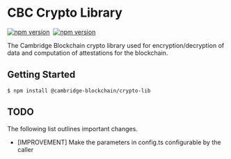 # CBC Crypto Library

[![npm version](https://badge.fury.io/js/%40cambridge-blockchain%2Fcrypto-lib.svg)](https://badge.fury.io/js/%40cambridge-blockchain%2Fcrypto-lib)&nbsp;
[![npm version](https://github.com/cambridge-blockchain/crypto-lib/workflows/Testing%20Master/badge.svg)](https://github.com/cambridge-blockchain/crypto-lib/actions?query=workflow%3A%22Testing+Master%22)

The Cambridge Blockchain crypto library used for encryption/decryption of data and computation of attestations for the blockchain.

## Getting Started

    $ npm install @cambridge-blockchain/crypto-lib

## TODO

The following list outlines important changes.

-   [IMPROVEMENT] Make the parameters in config.ts configurable by the caller
